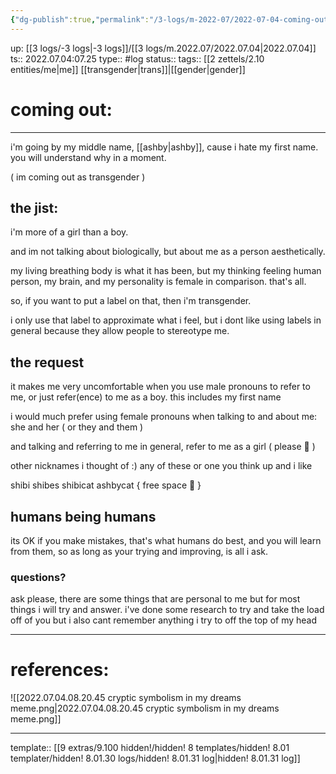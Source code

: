 ```yaml
---
{"dg-publish":true,"permalink":"/3-logs/m-2022-07/2022-07-04-coming-out/","dgHomeLink":true,"dgPassFrontmatter":false}
---
```


up: [[3 logs/-3 logs|-3 logs]]/[[3 logs/m.2022.07/2022.07.04|2022.07.04]]
ts:: 2022.07.04:07.25
type:: #log
status:: 
tags:: [[2 zettels/2.10 entities/me|me]] [[transgender|trans]]|[[gender|gender]]

# coming out:
---
i'm going by my middle name, [[ashby|ashby]], cause i hate my first name. you will understand why in a moment.

( im coming out as transgender )

## the jist:

i'm more of a girl than a boy.

and im not talking about biologically, but about me as a person aesthetically.

my living breathing body is what it has been, but my thinking feeling human person, my brain, and my personality is female in comparison. that's all.

so, if you want to put a label on that, then i'm transgender.

i only use that label to approximate what i feel, but i dont like using labels in general because they allow people to stereotype me.

## the request

it makes me very uncomfortable when you use male pronouns to refer to me, or just refer(ence) to me as a boy. this includes my first name

i would much prefer using female pronouns when talking to and about me: she and her ( or they and them )

and talking and referring to me in general, refer to me as a girl ( please 🥺 )

other nicknames i thought of :) any of these or one you think up and i like

shibi
shibes
shibicat
ashbycat
{ free space 🙂 }

## humans being humans

its OK if you make mistakes, that's what humans do best, and you will learn from them, so as long as your trying and improving, is all i ask.

### questions?

ask please, there are some things that are personal to me but for most things i will try and answer. i've done some research to try and take the load off of you but i also cant remember anything i try to off the top of my head

---
# references:
![[2022.07.04.08.20.45 cryptic symbolism in my dreams meme.png|2022.07.04.08.20.45 cryptic symbolism in my dreams meme.png]]

---
template:: [[9 extras/9.100 hidden!/hidden! 8 templates/hidden! 8.01 templater/hidden! 8.01.30 logs/hidden! 8.01.31 log|hidden! 8.01.31 log]]
